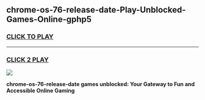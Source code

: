 
## chrome-os-76-release-date-Play-Unblocked-Games-Online-gphp5
<h3>
<a href="https://premium76.site?title=chrome-os-76-release-date&ref=25A">CLICK TO PLAY</a></h3>
<hr>

<h3>
<a href="https://premium76.site?title=chrome-os-76-release-date&ref=25A">CLICK 2 PLAY</a>
  
</h3>

<a href="https://premium76.site?title=chrome-os-76-release-date&ref=25A"><img src="https://clearcache.store/games.png"></a>


**chrome-os-76-release-date games unblocked: Your Gateway to Fun and Accessible Online Gaming**
